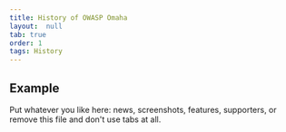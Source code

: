 ```yaml
---
title: History of OWASP Omaha
layout:  null
tab: true
order: 1
tags: History
---
```


## Example

Put whatever you like here: news, screenshots, features, supporters, or remove this file and don't use tabs at all.